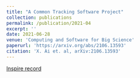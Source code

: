 ```yaml
---
title: "A Common Tracking Software Project"
collection: publications
permalink: /publication/2021-04
excerpt: ''
date: 2021-06-28
venue: 'Computing and Software for Big Science'
paperurl: 'https://arxiv.org/abs/2106.13593'
citation: 'X. Ai et. al, arXiv:2106.13593'
---
```


[Inspire record](https://inspirehep.net/literature/1870330)

